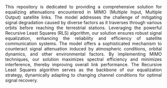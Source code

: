 <div style="text-align: justify;">
This repository is dedicated to providing a comprehensive solution for equalizing attenuations encountered in MIMO (Multiple Input, Multiple Output) satellite links. The model addresses the challenge of mitigating signal degradation caused by diverse factors as it traverses through various orbits before reaching the terrestrial stations. Leveraging the powerful Recursive Least Squares (RLS) algorithm, our solution ensures robust signal equalization, enhancing the reliability and efficiency of satellite communication systems. 
The model offers a sophisticated mechanism to counteract signal attenuation induced by atmospheric conditions, orbital dynamics, and other environmental factors.  By implementing MIMO techniques, our solution maximizes spectral efficiency and minimizes interference, thereby improving overall link performance. The Recursive Least Squares algorithm serves as the backbone of our equalization strategy, dynamically adapting to changing channel conditions for optimal signal recovery.

</div>
